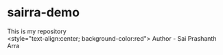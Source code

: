 # sairra-demo
This is my repository
<br>
<style="text-align:center; background-color:red">
Author - Sai Prashanth Arra
<style>
